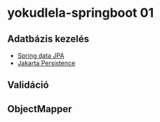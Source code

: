 # yokudlela-springboot  01

## Adatbázis kezelés
* [Spring data JPA](https://www.baeldung.com/the-persistence-layer-with-spring-data-jpa)
* [Jakarta Persistence](https://jakarta.ee/specifications/persistence/3.0/jakarta-persistence-spec-3.0.html) 
## Validáció

## ObjectMapper
